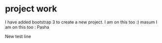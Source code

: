 project work
========
I have added bootstrap 3 to create a new project.
I am on this too :) masum
I am on this too : Pasha 

New test line